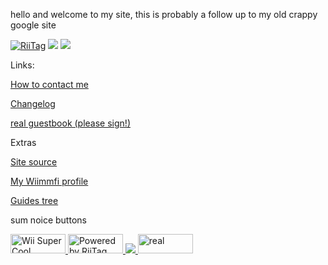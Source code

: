 hello and welcome to my site, this is probably a follow up to my old crappy google site


<a href="https://tag.rc24.xyz/user/876190978065719326"><img src="https://tag.rc24.xyz/876190978065719326/tag.png" alt="RiiTag" /></a> <a href='http://internetometer.com/give/50032'><img src='http://internetometer.com/imagesmall/50032.png'/></a> <a href='http://internetometer.com/give/50032'><img src='http://internetometer.com/image/50032.png'/></a>

Links:

[How to contact me](https://idkwhereisthisname.github.io/contact)

[Changelog](https://idkwhereisthisname.github.io/changelog)

<a href="http://users2.smartgb.com/g/g.php?a=s&i=g26-39299-a4">real guestbook (please sign!)</a>

Extras

[Site source](https://github.com/idkwhereisthisname/idkwhereisthisname.github.io)

[My Wiimmfi profile](https://wiimmfi.de/xview/mkw-profiles/pgprd9JdfS9W7Y4iWFUR)

[Guides tree](https://idkwhereisthisname.github.io/guides/guidetree)

sum noice buttons

<a href="https://discord.gg/c9zpWSUxGG"> <img src="https://donut.eu.org/img/88x31/wii_super_cool.png" width="88" height="31" alt="Wii Super Cool"> <a href="https://tag.rc24.xyz/user/876190978065719326"> 
<img src="https://donut.eu.org/img/88x31/riitag.png" width="88" height="31" alt="Powered by RiiTag"> <a href="https://wiimmfi.de"><img src="https://donut.eu.org/img/88x31/wiimmfi.png"> <a href="https://donut.eu.org"> <img src="https://donut.eu.org/img/88x31/emsite.png" width="88" height="31" alt="real">
